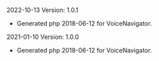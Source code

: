 2022-10-13 Version: 1.0.1
- Generated php 2018-06-12 for VoiceNavigator.

2021-01-10 Version: 1.0.0
- Generated php 2018-06-12 for VoiceNavigator.

